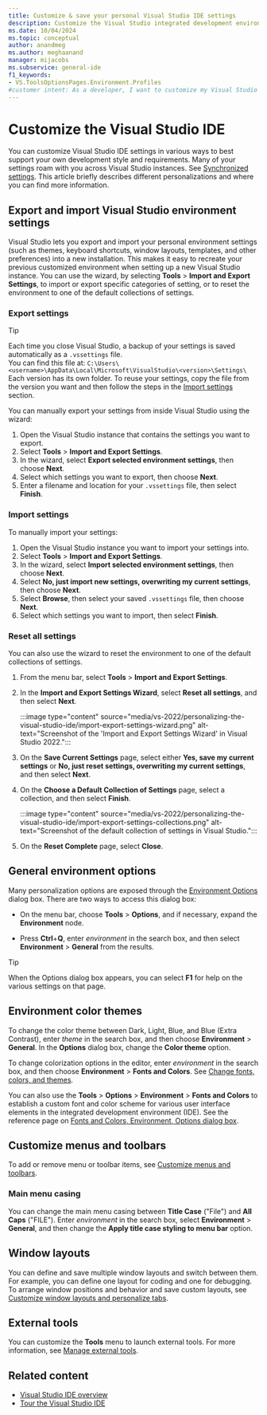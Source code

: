 ```yaml
---
title: Customize & save your personal Visual Studio IDE settings
description: Customize the Visual Studio integrated development environment (IDE) in ways that best support your own development style and requirements.
ms.date: 10/04/2024
ms.topic: conceptual
author: anandmeg
ms.author: meghaanand
manager: mijacobs
ms.subservice: general-ide
f1_keywords:
- VS.ToolsOptionsPages.Environment.Profiles
#customer intent: As a developer, I want to customize my Visual Studio environment and to be able to export or import those custom settings to use across Visual Studio instances.
---
```

# Customize the Visual Studio IDE

You can customize Visual Studio IDE settings in various ways to best support your own development style and requirements. Many of your settings roam with you across Visual Studio instances. See [Synchronized settings](../ide/synchronized-settings-in-visual-studio.md). This article briefly describes different personalizations and where you can find more information.

## Export and import Visual Studio environment settings 

Visual Studio lets you export and import your personal environment settings (such as themes, keyboard shortcuts, window layouts, templates, and other preferences) into a new installation. This makes it easy to recreate your previous customized environment when setting up a new Visual Studio instance. You can use the wizard, by selecting **Tools** > **Import and Export Settings**, to import or export specific categories of setting, or to reset the environment to one of the default collections of settings.

### Export settings

> [!TIP]  
> Each time you close Visual Studio, a backup of your settings is saved automatically as a `.vssettings` file.  
> You can find this file at: `C:\Users\<username>\AppData\Local\Microsoft\VisualStudio\<version>\Settings\`  
> Each version has its own folder. To reuse your settings, copy the file from the version you want and then follow the steps in the [Import settings](#import-settings) section.  

You can manually export your settings from inside Visual Studio using the wizard:  
1. Open the Visual Studio instance that contains the settings you want to export.  
1. Select **Tools** > **Import and Export Settings**.  
1. In the wizard, select **Export selected environment settings**, then choose **Next**.  
1. Select which settings you want to export, then choose **Next**.  
1. Enter a filename and location for your `.vssettings` file, then select **Finish**.  

### Import settings  

To manually import your settings:  

1. Open the Visual Studio instance you want to import your settings into.  
1. Select **Tools** > **Import and Export Settings**.  
1. In the wizard, select **Import selected environment settings**, then choose **Next**.  
1. Select **No, just import new settings, overwriting my current settings**, then choose **Next**.  
1. Select **Browse**, then select your saved `.vssettings` file, then choose **Next**.  
1. Select which settings you want to import, then select **Finish**.  

### Reset all settings

You can also use the wizard to reset the environment to one of the default collections of settings.

1. From the menu bar, select **Tools** > **Import and Export Settings**.

1. In the **Import and Export Settings Wizard**, select **Reset all settings**, and then select **Next**.

    :::image type="content" source="media/vs-2022/personalizing-the-visual-studio-ide/import-export-settings-wizard.png" alt-text="Screenshot of the 'Import and Export Settings Wizard' in Visual Studio 2022.":::

1. On the **Save Current Settings** page, select either **Yes, save my current settings** or **No, just reset settings, overwriting my current settings**, and then select **Next**.

1. On the **Choose a Default Collection of Settings** page, select a collection, and then select **Finish**.

    :::image type="content" source="media/vs-2022/personalizing-the-visual-studio-ide/import-export-settings-collections.png" alt-text="Screenshot of the default collection of settings in Visual Studio.":::

1. On the **Reset Complete** page, select **Close**.

## General environment options

Many personalization options are exposed through the [Environment Options](../ide/reference/general-environment-options-dialog-box.md) dialog box. There are two ways to access this dialog box:

- On the menu bar, choose **Tools** > **Options**, and if necessary, expand the **Environment** node.

- Press **Ctrl**+**Q**, enter *environment* in the search box, and then select **Environment** > **General** from the results.

> [!TIP]
> When the Options dialog box appears, you can select **F1** for help on the various settings on that page.

## Environment color themes

To change the color theme between Dark, Light, Blue, and Blue (Extra Contrast), enter *theme* in the search box, and then choose **Environment** > **General**. In the **Options** dialog box, change the **Color theme** option.

To change colorization options in the editor, enter *environment* in the search box, and then choose **Environment** > **Fonts and Colors**. See [Change fonts, colors, and themes](how-to-change-fonts-and-colors-in-visual-studio.md).

You can also use the **Tools** > **Options** > **Environment** > **Fonts and Colors** to establish a custom font and color scheme for various user interface elements in the integrated development environment (IDE). See the reference page on [Fonts and Colors, Environment, Options dialog box](./reference/fonts-and-colors-environment-options-dialog-box.md).

## Customize menus and toolbars

To add or remove menu or toolbar items, see [Customize menus and toolbars](../ide/how-to-customize-menus-and-toolbars-in-visual-studio.md).

### Main menu casing

You can change the main menu casing between **Title Case** ("File") and **All Caps** ("FILE"). Enter *environment* in the search box, select **Environment** > **General**, and then change the **Apply title case styling to menu bar** option.

## Window layouts

You can define and save multiple window layouts and switch between them. For example, you can define one layout for coding and one for debugging. To arrange window positions and behavior and save custom layouts, see [Customize window layouts and personalize tabs](../ide/customizing-window-layouts-in-visual-studio.md).

## External tools

You can customize the **Tools** menu to launch external tools. For more information, see [Manage external tools](../ide/managing-external-tools.md).

## Related content

- [Visual Studio IDE overview](../get-started/visual-studio-ide.md)
- [Tour the Visual Studio IDE](../ide/quickstart-ide-orientation.md)
